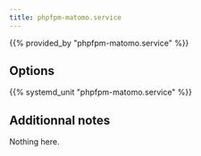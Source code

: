 ```yaml
---
title: phpfpm-matomo.service
---
```


{{% provided_by "phpfpm-matomo.service" %}}

## Options

{{% systemd_unit "phpfpm-matomo.service" %}}

## Additionnal notes

Nothing here.